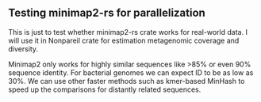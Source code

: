 ## Testing minimap2-rs for parallelization
This is just to test whether minimap2-rs crate works for real-world data. I will use it in Nonpareil crate for estimation metagenomic coverage and diversity.

Minimap2 only works for highly similar sequences like >85% or even 90% sequence identity. For bacterial genomes we can expect ID to be as low as 30%. We can use other faster methods such as kmer-based MinHash to speed up the comparisons for distantly related sequences. 
